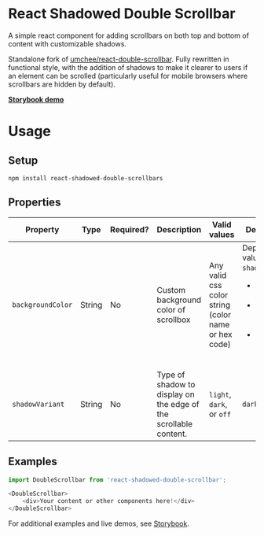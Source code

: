 # React Shadowed Double Scrollbar

A simple react component for adding scrollbars on both top and bottom of content with customizable shadows.

Standalone fork of [umchee/react-double-scrollbar](https://github.com/umchee/react-double-scrollbar). Fully rewritten in functional style, with the addition of shadows to make it clearer to users if an element can be scrolled (particularly useful for mobile browsers where scrollbars are hidden by default).

**[Storybook demo](https://chaiinchomp.github.io/react-shadowed-double-scrollbar)**

# Usage

## Setup

```
npm install react-shadowed-double-scrollbars
```

## Properties

| Property | Type | Required? | Description | Valid values | Default value |
| -------- | ---- | --------- | ----------- | ------------ | ------------- |
| `backgroundColor` | String | No | Custom background color of scrollbox | Any valid css color string (color name or hex code) | Depends on value of `shadowVariant`: <ul><li>`off`: no background</li><li>`light`: dark background (`#111111`)</li><li>`dark`: light background (`#ffffff`)</li></ul> |
| `shadowVariant` | String | No | Type of shadow to display on the edge of the scrollable content. | `light`, `dark`, or `off` | `dark` |

## Examples

```javascript
import DoubleScrollbar from 'react-shadowed-double-scrollbar';

<DoubleScrollbar>
    <div>Your content or other components here!</div>
</DoubleScrollbar>
```

For additional examples and live demos, see [Storybook](https://chaiinchomp.github.io/react-shadowed-double-scrollbar).
